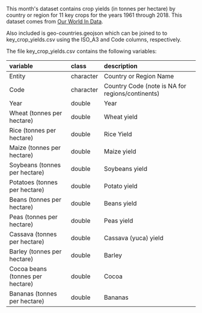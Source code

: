 This month's dataset contains crop yields (in tonnes per hectare) by country or region for 11 key crops for the years 1961 through 2018. This dataset comes from [Our World In Data](https://ourworldindata.org/crop-yields).

Also included is geo-countries.geojson which can be joined to to key_crop_yields.csv using the ISO_A3 and Code columns, respectively.

The file key_crop_yields.csv contains the following variables:

|variable                         |class     |description |
|:--------------------------------|:---------|:-----------|
|Entity                           |character | Country or Region Name |
|Code                             |character | Country Code (note is NA for regions/continents) |
|Year                             |double    | Year |
|Wheat (tonnes per hectare)       |double    | Wheat yield |
|Rice (tonnes per hectare)        |double    | Rice Yield |
|Maize (tonnes per hectare)       |double    | Maize yield |
|Soybeans (tonnes per hectare)    |double    | Soybeans yield |
|Potatoes (tonnes per hectare)    |double    | Potato yield |
|Beans (tonnes per hectare)       |double    | Beans yield|
|Peas (tonnes per hectare)        |double    | Peas yield |
|Cassava (tonnes per hectare)     |double    | Cassava (yuca) yield|
|Barley (tonnes per hectare)      |double    | Barley|
|Cocoa beans (tonnes per hectare) |double    | Cocoa |
|Bananas (tonnes per hectare)     |double    | Bananas |